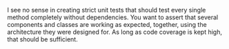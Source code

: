 ﻿I see no sense in creating strict unit tests that should test every single method completely without dependencies.
You want to assert that several components and classes are working as expected, together, using the architecture they were designed for.
As long as code coverage is kept high, that should be sufficient.